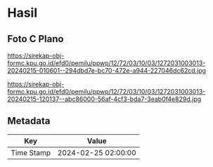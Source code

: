 # Hasil

## Foto C Plano

https://sirekap-obj-formc.kpu.go.id/efd0/pemilu/ppwp/12/72/03/10/03/1272031003013-20240215-010601--294dbd7e-bc70-472e-a944-227046dc62cd.jpg

https://sirekap-obj-formc.kpu.go.id/efd0/pemilu/ppwp/12/72/03/10/03/1272031003013-20240215-120137--abc86000-56af-4cf3-bda7-3eab0f4e829d.jpg


## Metadata

| Key        | Value               |
| ---------- | ------------------- |
| Time Stamp | 2024-02-25 02:00:00 |



